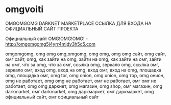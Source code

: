 # omgvoiti
OMGOMGOMG DARKNET MARKETPLACE ССЫЛКА ДЛЯ ВХОДА НА ОФИЦИАЛЬНЫЙ САЙТ ПРОЕКТА

Официальный сайт OMG!OMG!OMG! - http://omgomgomg5j4yrr4mjdv3h5c5.com

omgomgomg, omg omg omg,omgomg, omg omg, omg omg сайт, omg сайт, омг сайт, omg, как зайти на omg, зайти на omg, как зайти на омг, зайти на омг, что за omg, что за омг, ссылка omg, зеркало omg, ссылка омг, зеркало омг, вход omg, вход на omg, вход омг, вход на omg, площадка omg, площадка омг, omg tor, omg onion, omg union, omg тор, omg онион, omg не работает, omg omg не работает, омг не работает, омг омг не работает, omg omg даркнет, omg магазин, omg shop, омг магазин, omg darkmarket, омг darkmarket, omg даркмаркет, омг даркмаркет, omg официальный сайт, омг официальный сайт
